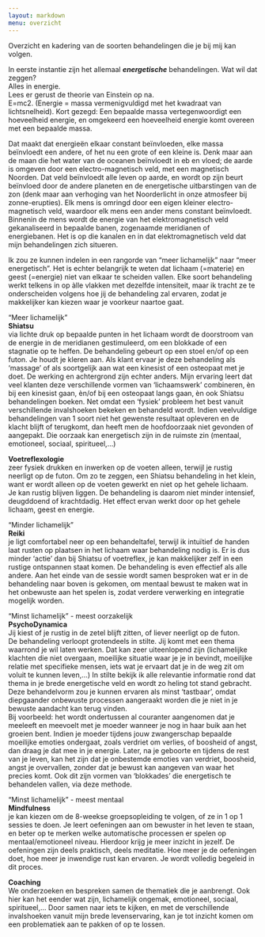 ```yaml
---
layout: markdown
menu: overzicht
---
```


Overzicht en kadering van de soorten behandelingen die je bij mij kan volgen.   

In eerste instantie zijn het allemaal ***energetische*** behandelingen. Wat wil dat zeggen?   
Alles in energie.    
Lees er gerust de theorie van Einstein op na.    
E=mc2. (Energie = massa vermenigvuldigd met het kwadraat van lichtsnelheid). Kort gezegd: Een bepaalde massa vertegenwoordigt een hoeveelheid energie, en omgekeerd een hoeveelheid energie komt overeen met een bepaalde massa.  

Dat maakt dat energieën elkaar constant beïnvloeden, elke massa beïnvloedt een andere, of het nu een grote of een kleine is. Denk maar aan de maan die het water van de oceanen beïnvloedt in eb en vloed; de aarde is omgeven door een electro-magnetisch veld, met een magnetisch Noorden. Dat veld beïnvloedt alle leven op aarde, en wordt op zijn beurt beïnvloed door de andere planeten en de energetische uitbarstingen van de zon (denk maar aan verhoging van het Noorderlicht in onze atmosfeer bij zonne-erupties). Elk mens is omringd door een eigen kleiner electro-magnetisch veld, waardoor elk mens een ander mens constant beïnvloedt. Binnenin de mens wordt de energie van het elektromagnetisch veld gekanaliseerd in bepaalde banen, zogenaamde meridianen of energiebanen. 
Het is op die kanalen en in dat elektromagnetisch veld dat mijn behandelingen zich situeren.   

Ik zou ze kunnen indelen in een rangorde van “meer lichamelijk” naar “meer energetisch”. Het is echter belangrijk te weten dat lichaam (=materie) en geest (=energie) niet van elkaar te scheiden vallen. Elke soort behandeling werkt telkens in op àlle vlakken met dezelfde intensiteit, maar ik tracht ze te onderscheiden volgens hoe jij de behandeling zal ervaren, zodat je makkelijker kan kiezen waar je voorkeur naartoe gaat. 

“Meer lichamelijk”   
**Shiatsu**    
via lichte druk op bepaalde punten in het lichaam wordt de doorstroom van de energie in de meridianen gestimuleerd, om een blokkade of een stagnatie op te heffen. De behandeling gebeurt op een stoel en/of op een futon. Je houdt je kleren aan. Als klant ervaar je deze behandeling als ‘massage’ of als soortgelijk aan wat een kinesist of een osteopaat met je doet. De werking en achtergrond zijn echter anders. Mijn ervaring leert dat veel klanten deze verschillende vormen van ‘lichaamswerk’ combineren, èn bij een kinesist gaan, èn/of bij een osteopaat langs gaan, èn ook Shiatsu behandelingen boeken. Net omdat een ‘fysiek’ probleem het best vanuit verschillende invalshoeken bekeken en behandeld wordt. Indien veelvuldige behandelingen van 1 soort niet het gewenste resultaat opleveren en de klacht blijft of terugkomt, dan heeft men de hoofdoorzaak niet gevonden of aangepakt. Die oorzaak kan energetisch zijn in de ruimste zin (mentaal, emotioneel, sociaal, spiritueel,…)      

**Voetreflexologie**    
zeer fysiek drukken en inwerken op de voeten alleen, terwijl je rustig neerligt op de futon. Om zo te zeggen, een Shiatsu behandeling in het klein, want er wordt alleen op de voeten gewerkt en niet op het gehele lichaam. Je kan rustig blijven liggen. De behandeling is daarom niet minder intensief, deugddoend of krachtdadig. Het effect ervan werkt door op het gehele lichaam, geest en energie.   

“Minder lichamelijk”   
**Reiki**   
je ligt comfortabel neer op een behandeltafel, 
terwijl ik intuïtief de handen laat rusten op plaatsen in het lichaam waar behandeling nodig is. 
Er is dus minder ‘actie’ dan bij Shiatsu of voetreflex, je kan makkelijker zelf in een rustige ontspannen staat komen. 
De behandeling is even effectief als alle andere. 
Aan het einde van de sessie wordt samen besproken wat er in de behandeling naar boven is gekomen, 
om mentaal bewust te maken wat in het onbewuste aan het spelen is, zodat verdere verwerking en integratie mogelijk worden.   

“Minst lichamelijk” - meest oorzakelijk   
**PsychoDynamica**    
Jij kiest of je rustig in de zetel blijft zitten, of liever neerligt op de futon.    
De behandeling verloopt grotendeels in stilte. Jij komt met een thema waarrond je wil laten werken. Dat kan zeer uiteenlopend zijn (lichamelijke klachten die niet overgaan, moeilijke situatie waar je je in bevindt, moeilijke relatie met specifieke mensen, iets wat je ervaart dat je in de weg zit om voluit te kunnen leven,…)
In stilte bekijk ik alle relevantie informatie rond dat thema in je brede energetische veld en wordt zo heling tot stand gebracht. 
Deze behandelvorm zou je kunnen ervaren als minst ‘tastbaar’, omdat diepgaander onbewuste processen aangeraakt worden die je niet in je bewuste aandacht kan terug vinden.    
Bij voorbeeld: het wordt ondertussen al couranter aangenomen dat je meeleeft en meevoelt met je moeder wanneer je nog in haar buik aan het groeien bent. Indien je moeder tijdens jouw zwangerschap bepaalde moeilijke emoties ondergaat, zoals verdriet om verlies, of boosheid of angst, dan draag je dat mee in je energie. Later, na je geboorte en tijdens de rest van je leven, kan het zijn dat je onbestemde emoties van verdriet, boosheid, angst je overvallen, zonder dat je bewust kan aangeven van waar het precies komt. Ook dit zijn vormen van ‘blokkades’ die energetisch te behandelen vallen, via deze methode.    


“Minst lichamelijk” - meest mentaal   
**Mindfulness**   
je kan kiezen om de 8-weekse groepsopleiding te volgen, of ze in 1 op 1 sessies te doen. 
Je leert oefeningen aan om bewuster in het leven te staan, en beter op te merken welke automatische processen er spelen op mentaal/emotioneel niveau. Hierdoor krijg je meer inzicht in jezelf. De oefeningen zijn deels praktisch, deels meditatie. Hoe meer je de oefeningen doet, hoe meer je inwendige rust kan ervaren. Je wordt volledig begeleid in dit proces. 

**Coaching**   
We onderzoeken en bespreken samen de thematiek die je aanbrengt. Ook hier kan het eender wat zijn, lichamelijk ongemak, emotioneel, sociaal, spiritueel,… Door samen naar iets te kijken, en met de verschillende invalshoeken vanuit mijn brede levenservaring, kan je tot inzicht komen om een problematiek aan te pakken of op te lossen. 
